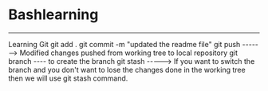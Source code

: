 # Bashlearning
----------------------
Learning Git
git add .
git commit -m "updated the readme file"
git push   -------> Modified changes pushed from working tree to local repository
git branch ---- to create the branch
git stash -----> If you want to switch the branch and you don't want to lose the changes done in the working tree then we will use git stash command.
